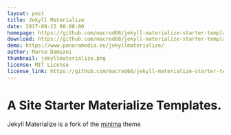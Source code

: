```yaml
---
layout: post
title: Jekyll Materialize
date: 2017-08-15 00:08:00
homepage: https://github.com/macrod68/jekyll-materialize-starter-template
download: https://github.com/macrod68/jekyll-materialize-starter-template/archive/master.zip
demo: https://www.panoramedia.eu/jekyllmaterialize/
author: Marco Damiani
thumbnail: jekyllmaterialize.png
license: MIT License
license_link: https://github.com/macrod68/jekyll-materialize-starter-template/blob/master/LICENSE.txt
---
```


# A Site Starter Materialize Templates.


Jekyll Materialize is a fork of the [minima][1] theme


[1]:https://github.com/jekyll/minima
